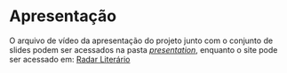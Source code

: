 # Apresentação


O arquivo de vídeo da apresentação do projeto junto com o conjunto de slides podem ser acessados na pasta [*presentation*](../presentation/README.md), enquanto o site pode ser acessado em: [Radar Literário](https://icei-puc-minas-pmv-ads.github.io/pmv-ads-2021-2-e1-proj-web-t7-ads_2021_02_e1_grupo_02/)